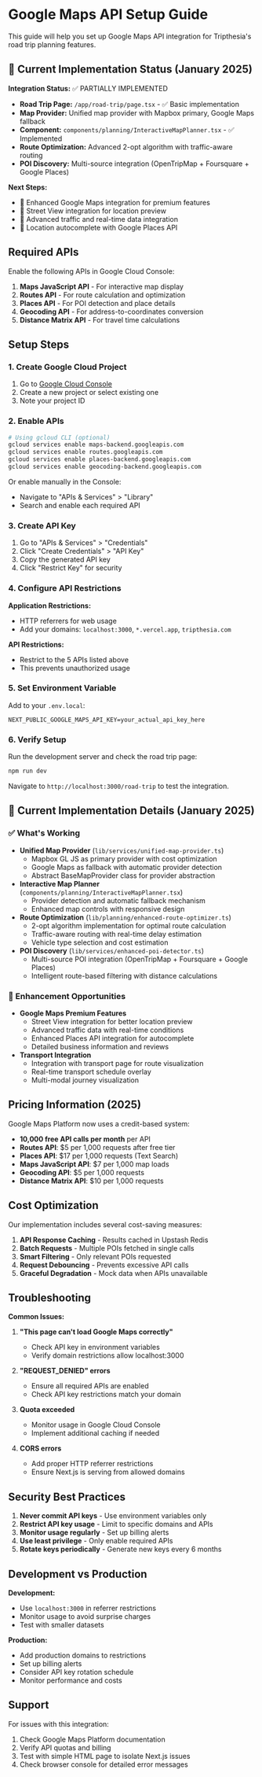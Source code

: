 # Google Maps API Setup Guide

This guide will help you set up Google Maps API integration for Tripthesia's road trip planning features.

## 🚀 Current Implementation Status (January 2025)

**Integration Status:** ✅ PARTIALLY IMPLEMENTED
- **Road Trip Page:** `/app/road-trip/page.tsx` - ✅ Basic implementation
- **Map Provider:** Unified map provider with Mapbox primary, Google Maps fallback
- **Component:** `components/planning/InteractiveMapPlanner.tsx` - ✅ Implemented
- **Route Optimization:** Advanced 2-opt algorithm with traffic-aware routing
- **POI Discovery:** Multi-source integration (OpenTripMap + Foursquare + Google Places)

**Next Steps:**
- 🔧 Enhanced Google Maps integration for premium features
- 🔧 Street View integration for location preview
- 🔧 Advanced traffic and real-time data integration
- 🔧 Location autocomplete with Google Places API

## Required APIs

Enable the following APIs in Google Cloud Console:

1. **Maps JavaScript API** - For interactive map display
2. **Routes API** - For route calculation and optimization  
3. **Places API** - For POI detection and place details
4. **Geocoding API** - For address-to-coordinates conversion
5. **Distance Matrix API** - For travel time calculations

## Setup Steps

### 1. Create Google Cloud Project

1. Go to [Google Cloud Console](https://console.cloud.google.com/)
2. Create a new project or select existing one
3. Note your project ID

### 2. Enable APIs

```bash
# Using gcloud CLI (optional)
gcloud services enable maps-backend.googleapis.com
gcloud services enable routes.googleapis.com  
gcloud services enable places-backend.googleapis.com
gcloud services enable geocoding-backend.googleapis.com
```

Or enable manually in the Console:
- Navigate to "APIs & Services" > "Library"
- Search and enable each required API

### 3. Create API Key

1. Go to "APIs & Services" > "Credentials"
2. Click "Create Credentials" > "API Key"
3. Copy the generated API key
4. Click "Restrict Key" for security

### 4. Configure API Restrictions

**Application Restrictions:**
- HTTP referrers for web usage
- Add your domains: `localhost:3000`, `*.vercel.app`, `tripthesia.com`

**API Restrictions:**
- Restrict to the 5 APIs listed above
- This prevents unauthorized usage

### 5. Set Environment Variable

Add to your `.env.local`:
```env
NEXT_PUBLIC_GOOGLE_MAPS_API_KEY=your_actual_api_key_here
```

### 6. Verify Setup

Run the development server and check the road trip page:
```bash
npm run dev
```

Navigate to `http://localhost:3000/road-trip` to test the integration.

## 🔧 Current Implementation Details (January 2025)

### ✅ What's Working
- **Unified Map Provider** (`lib/services/unified-map-provider.ts`)
  - Mapbox GL JS as primary provider with cost optimization
  - Google Maps as fallback with automatic provider detection
  - Abstract BaseMapProvider class for provider abstraction
- **Interactive Map Planner** (`components/planning/InteractiveMapPlanner.tsx`)
  - Provider detection and automatic fallback mechanism
  - Enhanced map controls with responsive design
- **Route Optimization** (`lib/planning/enhanced-route-optimizer.ts`)
  - 2-opt algorithm implementation for optimal route calculation
  - Traffic-aware routing with real-time delay estimation
  - Vehicle type selection and cost estimation
- **POI Discovery** (`lib/services/enhanced-poi-detector.ts`)
  - Multi-source POI integration (OpenTripMap + Foursquare + Google Places)
  - Intelligent route-based filtering with distance calculations

### 🔧 Enhancement Opportunities
- **Google Maps Premium Features**
  - Street View integration for better location preview
  - Advanced traffic data with real-time conditions
  - Enhanced Places API integration for autocomplete
  - Detailed business information and reviews
- **Transport Integration**
  - Integration with transport page for route visualization
  - Real-time transport schedule overlay
  - Multi-modal journey visualization

## Pricing Information (2025)

Google Maps Platform now uses a credit-based system:

- **10,000 free API calls per month** per API
- **Routes API**: $5 per 1,000 requests after free tier
- **Places API**: $17 per 1,000 requests (Text Search)
- **Maps JavaScript API**: $7 per 1,000 map loads
- **Geocoding API**: $5 per 1,000 requests
- **Distance Matrix API**: $10 per 1,000 requests

## Cost Optimization

Our implementation includes several cost-saving measures:

1. **API Response Caching** - Results cached in Upstash Redis
2. **Batch Requests** - Multiple POIs fetched in single calls
3. **Smart Filtering** - Only relevant POIs requested
4. **Request Debouncing** - Prevents excessive API calls
5. **Graceful Degradation** - Mock data when APIs unavailable

## Troubleshooting

**Common Issues:**

1. **"This page can't load Google Maps correctly"**
   - Check API key in environment variables
   - Verify domain restrictions allow localhost:3000

2. **"REQUEST_DENIED" errors**
   - Ensure all required APIs are enabled
   - Check API key restrictions match your domain

3. **Quota exceeded**
   - Monitor usage in Google Cloud Console
   - Implement additional caching if needed

4. **CORS errors**
   - Add proper HTTP referrer restrictions
   - Ensure Next.js is serving from allowed domains

## Security Best Practices

1. **Never commit API keys** - Use environment variables only
2. **Restrict API key usage** - Limit to specific domains and APIs  
3. **Monitor usage regularly** - Set up billing alerts
4. **Use least privilege** - Only enable required APIs
5. **Rotate keys periodically** - Generate new keys every 6 months

## Development vs Production

**Development:**
- Use `localhost:3000` in referrer restrictions
- Monitor usage to avoid surprise charges
- Test with smaller datasets

**Production:**
- Add production domains to restrictions
- Set up billing alerts
- Consider API key rotation schedule
- Monitor performance and costs

## Support

For issues with this integration:
1. Check Google Maps Platform documentation
2. Verify API quotas and billing
3. Test with simple HTML page to isolate Next.js issues
4. Check browser console for detailed error messages